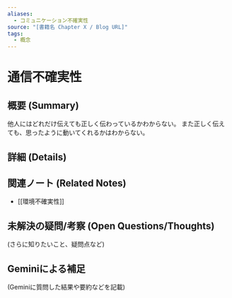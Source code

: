 ```yaml
---
aliases:
  - コミュニケーション不確実性
source: "[書籍名 Chapter X / Blog URL]"
tags:
  - 概念
---
```


# 通信不確実性

## 概要 (Summary)
他人にはどれだけ伝えても正しく伝わっているかわからない。
また正しく伝えても、思ったように動いてくれるかはわからない。

## 詳細 (Details)

## 関連ノート (Related Notes)
- [[環境不確実性]]

## 未解決の疑問/考察 (Open Questions/Thoughts)
(さらに知りたいこと、疑問点など)

## Geminiによる補足
(Geminiに質問した結果や要約などを記載)